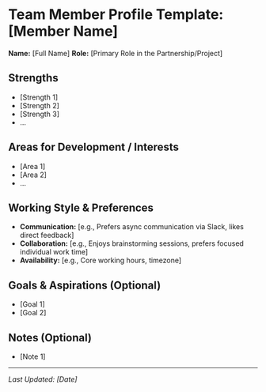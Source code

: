 <!-- 
**WARNING:** This is a template file. Copy it to your runtime documents directory 
(configured via DOCUMENTS_DIR environment variable, defaults to 'documents/profiles/') 
and rename it using the member's name (e.g., Philipp.md). Populate it with actual profile details. 
DO NOT commit sensitive personal information from your populated version to version control.
-->

# Team Member Profile Template: [Member Name]

<!-- 
This file contains information about a specific team member. It's managed by the TeamSpiritAgent.
The filename should be the member's name (e.g., Philipp.md).
The agent reads this file using `read_team_profile`.
-->

**Name:** [Full Name]
**Role:** [Primary Role in the Partnership/Project]

## Strengths

<!-- List key strengths, skills, or areas of expertise. -->
*   [Strength 1]
*   [Strength 2]
*   [Strength 3]
*   ...

## Areas for Development / Interests

<!-- List areas the member is working on improving or has a particular interest in learning. -->
*   [Area 1]
*   [Area 2]
*   ...

## Working Style & Preferences

<!-- Describe preferred ways of working, communication styles, etc. -->
*   **Communication:** [e.g., Prefers async communication via Slack, likes direct feedback]
*   **Collaboration:** [e.g., Enjoys brainstorming sessions, prefers focused individual work time]
*   **Availability:** [e.g., Core working hours, timezone]

## Goals & Aspirations (Optional)

<!-- Include professional or personal goals relevant to the partnership. -->
*   [Goal 1]
*   [Goal 2]

## Notes (Optional)

<!-- Any other relevant information. -->
*   [Note 1]

---
*Last Updated: [Date]*

